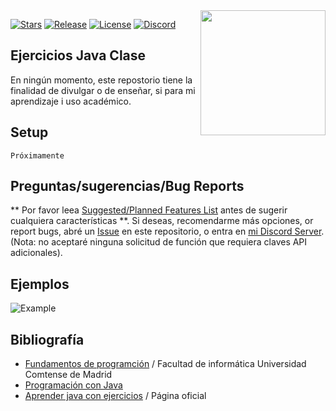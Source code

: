 <img align="right" src="https://i.blogs.es/6091fa/java/1366_2000.jpg" height="200" width="200">

[![Stars](https://img.shields.io/github/stars/jagrosh/MusicBot.svg)](https://github.com/jagrosh/MusicBot/stargazers)
[![Release](https://img.shields.io/github/release/jagrosh/MusicBot.svg)](https://github.com/jagrosh/MusicBot/releases/latest)
[![License](https://img.shields.io/github/license/jagrosh/MusicBot.svg)](https://github.com/jagrosh/MusicBot/blob/master/LICENSE)
[![Discord](https://discordapp.com/api/guilds/147698382092238848/widget.png)](https://discord.gg/UDhdXjW)<br>
## Ejercicios Java Clase


En ningún momento, este repostorio tiene la finalidad de divulgar o de enseñar, si para mi aprendizaje i uso académico.


## Setup
```
Próximamente
```

## Preguntas/sugerencias/Bug Reports
** Por favor leea [Suggested/Planned Features List](https://github.com/jagrosh/MusicBot/projects/1) antes de sugerir cualquiera características **. Si deseas, recomendarme más opciones, or report bugs, abré un [Issue](https://github.com/SergiSvK/ClaseJava/issues) en este repositorio, o entra en [mi Discord Server](https://discord.gg/0p9LSGoRLu6Pet0k). (Nota: no aceptaré ninguna solicitud de función que requiera claves API adicionales).

## Ejemplos
![Example](https://i.imgur.com/RuS4kky.png)

## Bibliografía
* [Fundamentos de programción](https://docs.google.com/file/d/0Byy7aUl9u4fBdnZjVnZOampmTjA/edit) / Facultad de informática Universidad Comtense de Madrid
* [Programación con Java](https://docs.google.com/file/d/0Byy7aUl9u4fBRnJwc1U5Vkdnalk/edit)
* [Aprender java con ejercicios](https://leanpub.com/aprendejava) / Página oficial 
